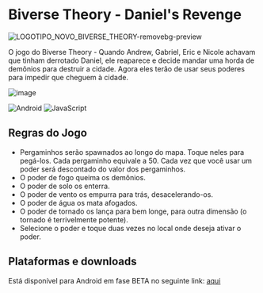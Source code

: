 # Biverse Theory - Daniel's Revenge

![LOGOTIPO_NOVO_BIVERSE_THEORY-removebg-preview](https://github.com/Redwars22/biversetheory-game/assets/26885598/ec1fbdea-cf13-4077-bbce-a905cc3c03f9)

O jogo do Biverse Theory - Quando Andrew, Gabriel, Eric e Nicole achavam que tinham derrotado Daniel, ele reaparece e decide mandar uma horda de demônios para destruir a cidade. Agora eles terão de usar seus poderes para impedir que cheguem à cidade.

![image](https://github.com/Redwars22/biversetheory-game/assets/26885598/550e6837-6967-4295-ad27-1b58b2519d9f)

![Android](https://img.shields.io/badge/Android-3DDC84?style=for-the-badge&logo=android&logoColor=white)
![JavaScript](https://img.shields.io/badge/javascript-%23323330.svg?style=for-the-badge&logo=javascript&logoColor=%23F7DF1E)

## Regras do Jogo

- Pergaminhos serão spawnados ao longo do mapa. Toque neles para pegá-los. Cada pergaminho equivale a 50. Cada vez que você usar um poder será descontado do valor dos pergaminhos.
- O poder de fogo queima os demônios.
- O poder de solo os enterra.
- O poder de vento os empurra para trás, desacelerando-os.
- O poder de água os mata afogados.
- O poder de tornado os lança para bem longe, para outra dimensão (o tornado é terrivelmente potente).
- Selecione o poder e toque duas vezes no local onde deseja ativar o poder.

## Plataformas e downloads
Está disponível para Android em fase BETA no seguinte link: [aqui](https://github.com/Redwars22/biversetheory-game/releases)
